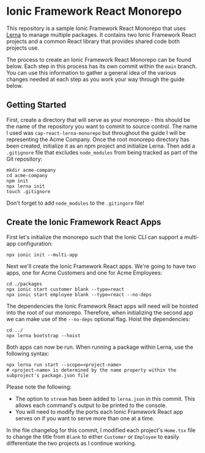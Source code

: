 # Ionic Framework React Monorepo

This repository is a sample Ionic Framework React Monorepo that uses [Lerna](https://lerna.js.org/) to manage multiple packages. It contains two Ionic Framework React projects and a common React library that provides shared code both projects use.

The process to create an Ionic Framework React Monorepo can be found below. Each step in this process has its own commit within the `main` branch. You can use this information to gather a general idea of the various changes needed at each step as you work your way through the guide below.

## Getting Started

First, create a directory that will serve as your monorepo - this should be the name of the repository you want to commit to source control. The name I used was `cap-react-lerna-monorepo` but throughout the guide I will be representing the Acme Company. Once the root monorepo directory has been created, initialize it as an npm project and initialize Lerna. Then add a `.gitignore` file that excludes `node_modules` from being tracked as part of the Git repository:

```
mkdir acme-company
cd acme-company
npm init
npx lerna init
touch .gitignore
```

Don't forget to add `node_modules` to the `.gitingore` file!

## Create the Ionic Framework React Apps

First let's initialize the monorepo such that the Ionic CLI can support a multi-app configuration:

```
npx ionic init --multi-app
```

Next we'll create the Ionic Framework React apps. We're going to have two apps, one for Acme Customers and one for Acme Employees:

```
cd ./packages
npx ionic start customer blank --type=react
npx ionic start employee blank --type=react --no-deps
```

The dependencies the Ionic Framework React apps will need will be hoisted into the root of our monorepo. Therefore, when initializing the second app we can make use of the `--no-deps` optional flag. Hoist the dependencies:

```
cd ../
npx lerna bootstrap --hoist
```

Both apps can now be run. When running a package within Lerna, use the following syntax:

```
npx lerna run start --scope=<project-name>
# <project-name> is determined by the name property within the subproject's package.json file
```

Please note the following:

- The option to `stream` has been added to `lerna.json` in this commit. This allows each command's output to be printed to the console.
- You will need to modify the ports each Ionic Framework React app serves on if you want to serve more than one at a time.

In the file changelog for this commit, I modified each project's `Home.tsx` file to change the title from `Blank` to either `Customer` or `Employee` to easily differentiate the two projects as I continue working.

